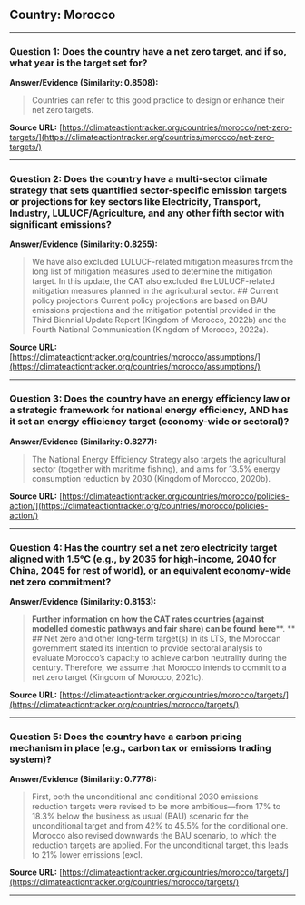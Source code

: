 ## Country: Morocco

---
### Question 1: Does the country have a net zero target, and if so, what year is the target set for?

**Answer/Evidence (Similarity: 0.8508):**
> Countries can refer to this good practice to design or enhance their net zero targets.

**Source URL:** [https://climateactiontracker.org/countries/morocco/net-zero-targets/](https://climateactiontracker.org/countries/morocco/net-zero-targets/)

---
### Question 2: Does the country have a multi-sector climate strategy that sets quantified sector-specific emission targets or projections for key sectors like Electricity, Transport, Industry, LULUCF/Agriculture, and any other fifth sector with significant emissions?

**Answer/Evidence (Similarity: 0.8255):**
> We have also excluded LULUCF-related mitigation measures from the long list of mitigation measures used to determine the mitigation target. In this update, the CAT also excluded the LULUCF-related mitigation measures planned in the agricultural sector. ## Current policy projections   Current policy projections are based on BAU emissions projections and the mitigation potential provided in the Third Biennial Update Report (Kingdom of Morocco, 2022b) and the Fourth National Communication (Kingdom of Morocco, 2022a).

**Source URL:** [https://climateactiontracker.org/countries/morocco/assumptions/](https://climateactiontracker.org/countries/morocco/assumptions/)

---
### Question 3: Does the country have an energy efficiency law or a strategic framework for national energy efficiency, AND has it set an energy efficiency target (economy-wide or sectoral)?

**Answer/Evidence (Similarity: 0.8277):**
> The National Energy Efficiency Strategy also targets the agricultural sector (together with maritime fishing), and aims for 13.5% energy consumption reduction by 2030 (Kingdom of Morocco, 2020b).

**Source URL:** [https://climateactiontracker.org/countries/morocco/policies-action/](https://climateactiontracker.org/countries/morocco/policies-action/)

---
### Question 4: Has the country set a net zero electricity target aligned with 1.5°C (e.g., by 2035 for high-income, 2040 for China, 2045 for rest of world), or an equivalent economy-wide net zero commitment?

**Answer/Evidence (Similarity: 0.8153):**
> **Further information on how the CAT rates countries (against modelled domestic pathways and fair share) can be found** **here****. **    ## Net zero and other long-term target(s)   In its LTS, the Moroccan government stated its intention to provide sectoral analysis to evaluate Morocco’s capacity to achieve carbon neutrality during the century. Therefore, we assume that Morocco intends to commit to a net zero target (Kingdom of Morocco, 2021c).

**Source URL:** [https://climateactiontracker.org/countries/morocco/targets/](https://climateactiontracker.org/countries/morocco/targets/)

---
### Question 5: Does the country have a carbon pricing mechanism in place (e.g., carbon tax or emissions trading system)?

**Answer/Evidence (Similarity: 0.7778):**
> First, both the unconditional and conditional 2030 emissions reduction targets were revised to be more ambitious—from 17% to 18.3% below the business as usual (BAU) scenario for the unconditional target and from 42% to 45.5% for the conditional one. Morocco also revised downwards the BAU scenario, to which the reduction targets are applied. For the unconditional target, this leads to 21% lower emissions (excl.

**Source URL:** [https://climateactiontracker.org/countries/morocco/targets/](https://climateactiontracker.org/countries/morocco/targets/)

---

